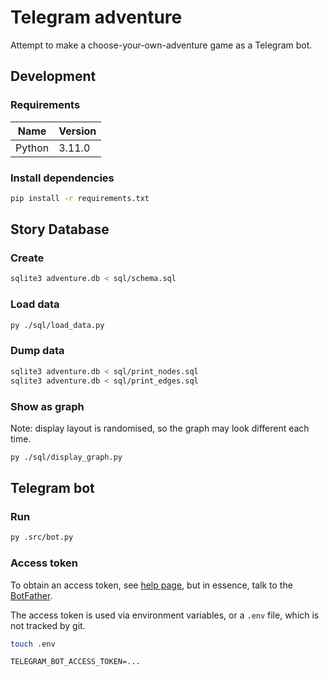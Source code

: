 # Telegram adventure

Attempt to make a choose-your-own-adventure game as a Telegram bot.

## Development

### Requirements

| Name | Version |
| ---- | ------- |
| Python | 3.11.0 |

### Install dependencies

```bash
pip install -r requirements.txt
```

## Story Database

### Create

```bash
sqlite3 adventure.db < sql/schema.sql
```

### Load data

```bash
py ./sql/load_data.py
```

### Dump data

```bash
sqlite3 adventure.db < sql/print_nodes.sql
sqlite3 adventure.db < sql/print_edges.sql
```

### Show as graph

Note: display layout is randomised, so the graph may look different each time.

```bash
py ./sql/display_graph.py
```

## Telegram bot

### Run

```bash
py .src/bot.py
```

### Access token

To obtain an access token, see [help page](https://github.com/python-telegram-bot/python-telegram-bot/wiki/Introduction-to-the-API), but in essence, talk to the [BotFather](https://t.me/botfather).

The access token is used via environment variables, or a `.env` file, which is not tracked by git.

```bash
touch .env
```

```.env
TELEGRAM_BOT_ACCESS_TOKEN=...
```
